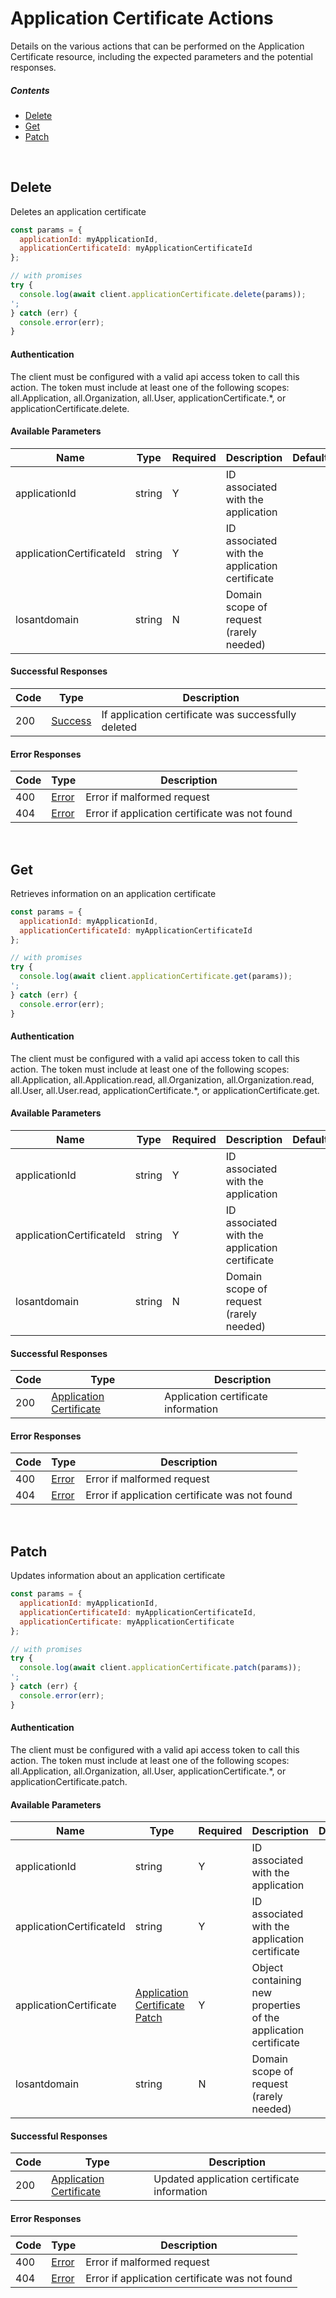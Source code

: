 # Application Certificate Actions

Details on the various actions that can be performed on the
Application Certificate resource, including the expected
parameters and the potential responses.

##### Contents

*   [Delete](#delete)
*   [Get](#get)
*   [Patch](#patch)

<br/>

## Delete

Deletes an application certificate

```javascript
const params = {
  applicationId: myApplicationId,
  applicationCertificateId: myApplicationCertificateId
};

// with promises
try {
  console.log(await client.applicationCertificate.delete(params));
';
} catch (err) {
  console.error(err);
}
```

#### Authentication
The client must be configured with a valid api access token to call this
action. The token must include at least one of the following scopes:
all.Application, all.Organization, all.User, applicationCertificate.*, or applicationCertificate.delete.

#### Available Parameters

| Name | Type | Required | Description | Default | Example |
| ---- | ---- | -------- | ----------- | ------- | ------- |
| applicationId | string | Y | ID associated with the application |  | 575ec8687ae143cd83dc4a97 |
| applicationCertificateId | string | Y | ID associated with the application certificate |  | 575ec76c7ae143cd83dc4a96 |
| losantdomain | string | N | Domain scope of request (rarely needed) |  | example.com |

#### Successful Responses

| Code | Type | Description |
| ---- | ---- | ----------- |
| 200 | [Success](../lib/schemas/success.json) | If application certificate was successfully deleted |

#### Error Responses

| Code | Type | Description |
| ---- | ---- | ----------- |
| 400 | [Error](../lib/schemas/error.json) | Error if malformed request |
| 404 | [Error](../lib/schemas/error.json) | Error if application certificate was not found |

<br/>

## Get

Retrieves information on an application certificate

```javascript
const params = {
  applicationId: myApplicationId,
  applicationCertificateId: myApplicationCertificateId
};

// with promises
try {
  console.log(await client.applicationCertificate.get(params));
';
} catch (err) {
  console.error(err);
}
```

#### Authentication
The client must be configured with a valid api access token to call this
action. The token must include at least one of the following scopes:
all.Application, all.Application.read, all.Organization, all.Organization.read, all.User, all.User.read, applicationCertificate.*, or applicationCertificate.get.

#### Available Parameters

| Name | Type | Required | Description | Default | Example |
| ---- | ---- | -------- | ----------- | ------- | ------- |
| applicationId | string | Y | ID associated with the application |  | 575ec8687ae143cd83dc4a97 |
| applicationCertificateId | string | Y | ID associated with the application certificate |  | 575ec76c7ae143cd83dc4a96 |
| losantdomain | string | N | Domain scope of request (rarely needed) |  | example.com |

#### Successful Responses

| Code | Type | Description |
| ---- | ---- | ----------- |
| 200 | [Application Certificate](../lib/schemas/applicationCertificate.json) | Application certificate information |

#### Error Responses

| Code | Type | Description |
| ---- | ---- | ----------- |
| 400 | [Error](../lib/schemas/error.json) | Error if malformed request |
| 404 | [Error](../lib/schemas/error.json) | Error if application certificate was not found |

<br/>

## Patch

Updates information about an application certificate

```javascript
const params = {
  applicationId: myApplicationId,
  applicationCertificateId: myApplicationCertificateId,
  applicationCertificate: myApplicationCertificate
};

// with promises
try {
  console.log(await client.applicationCertificate.patch(params));
';
} catch (err) {
  console.error(err);
}
```

#### Authentication
The client must be configured with a valid api access token to call this
action. The token must include at least one of the following scopes:
all.Application, all.Organization, all.User, applicationCertificate.*, or applicationCertificate.patch.

#### Available Parameters

| Name | Type | Required | Description | Default | Example |
| ---- | ---- | -------- | ----------- | ------- | ------- |
| applicationId | string | Y | ID associated with the application |  | 575ec8687ae143cd83dc4a97 |
| applicationCertificateId | string | Y | ID associated with the application certificate |  | 575ec76c7ae143cd83dc4a96 |
| applicationCertificate | [Application Certificate Patch](../lib/schemas/applicationCertificatePatch.json) | Y | Object containing new properties of the application certificate |  | [Application Certificate Patch Example](_schemas.md#application-certificate-patch-example) |
| losantdomain | string | N | Domain scope of request (rarely needed) |  | example.com |

#### Successful Responses

| Code | Type | Description |
| ---- | ---- | ----------- |
| 200 | [Application Certificate](../lib/schemas/applicationCertificate.json) | Updated application certificate information |

#### Error Responses

| Code | Type | Description |
| ---- | ---- | ----------- |
| 400 | [Error](../lib/schemas/error.json) | Error if malformed request |
| 404 | [Error](../lib/schemas/error.json) | Error if application certificate was not found |
